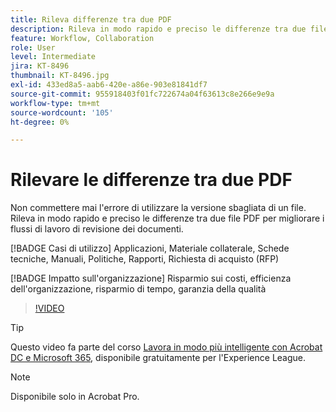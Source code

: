 ```yaml
---
title: Rileva differenze tra due PDF
description: Rileva in modo rapido e preciso le differenze tra due file PDF per migliorare i flussi di lavoro di revisione dei documenti
feature: Workflow, Collaboration
role: User
level: Intermediate
jira: KT-8496
thumbnail: KT-8496.jpg
exl-id: 433ed8a5-aab6-420e-a86e-903e81841df7
source-git-commit: 955918403f01fc722674a04f63613c8e266e9e9a
workflow-type: tm+mt
source-wordcount: '105'
ht-degree: 0%

---
```


# Rilevare le differenze tra due PDF

Non commettere mai l&#39;errore di utilizzare la versione sbagliata di un file. Rileva in modo rapido e preciso le differenze tra due file PDF per migliorare i flussi di lavoro di revisione dei documenti.

[!BADGE Casi di utilizzo]
Applicazioni, Materiale collaterale, Schede tecniche, Manuali, Politiche, Rapporti, Richiesta di acquisto (RFP)

[!BADGE Impatto sull&#39;organizzazione]
Risparmio sui costi, efficienza dell&#39;organizzazione, risparmio di tempo, garanzia della qualità

>[!VIDEO](https://video.tv.adobe.com/v/337211?quality=12&learn=on&hidetitle=true)

>[!TIP]
>
Questo video fa parte del corso [Lavora in modo più intelligente con Acrobat DC e Microsoft 365](https://experienceleague.adobe.com/?recommended=Acrobat-U-1-2021.microsoft365), disponibile gratuitamente per l&#39;Experience League.

>[!NOTE]
>
Disponibile solo in Acrobat Pro.
